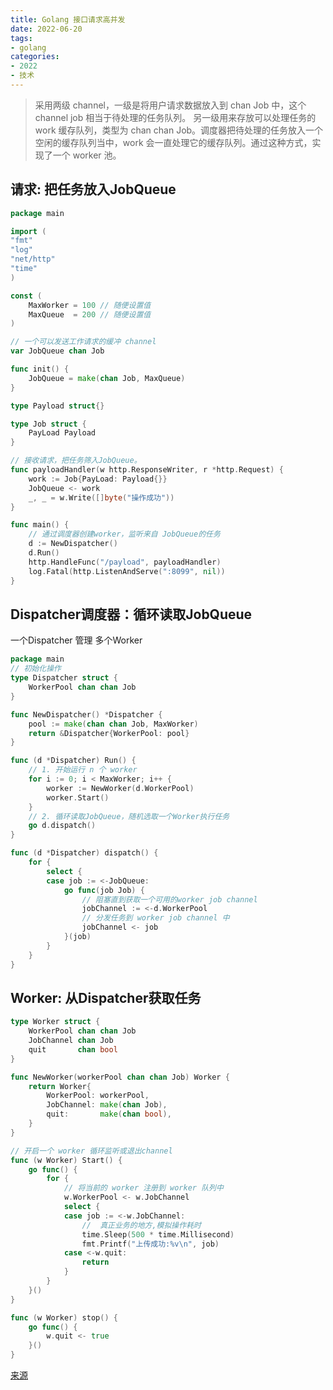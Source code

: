 ```yaml
---
title: Golang 接口请求高并发
date: 2022-06-20
tags:
- golang
categories:
- 2022
- 技术
---
```


>采用两级 channel，一级是将用户请求数据放入到 chan Job 中，这个 channel job 相当于待处理的任务队列。
另一级用来存放可以处理任务的 work 缓存队列，类型为 chan chan Job。调度器把待处理的任务放入一个空闲的缓存队列当中，work 会一直处理它的缓存队列。通过这种方式，实现了一个 worker 池。

## 请求: 把任务放入JobQueue
```go
package main

import (
"fmt"
"log"
"net/http"
"time"
)

const (
	MaxWorker = 100 // 随便设置值
	MaxQueue  = 200 // 随便设置值
)

// 一个可以发送工作请求的缓冲 channel
var JobQueue chan Job

func init() {
	JobQueue = make(chan Job, MaxQueue)
}

type Payload struct{}

type Job struct {
	PayLoad Payload
}

// 接收请求，把任务筛入JobQueue。
func payloadHandler(w http.ResponseWriter, r *http.Request) {
	work := Job{PayLoad: Payload{}}
	JobQueue <- work
	_, _ = w.Write([]byte("操作成功"))
}

func main() {
	// 通过调度器创建worker，监听来自 JobQueue的任务
	d := NewDispatcher()
	d.Run()
	http.HandleFunc("/payload", payloadHandler)
	log.Fatal(http.ListenAndServe(":8099", nil))
}
```

## Dispatcher调度器：循环读取JobQueue
一个Dispatcher 管理 多个Worker

```go
package main
// 初始化操作
type Dispatcher struct {
	WorkerPool chan chan Job
}

func NewDispatcher() *Dispatcher {
	pool := make(chan chan Job, MaxWorker)
	return &Dispatcher{WorkerPool: pool}
}

func (d *Dispatcher) Run() {
	// 1. 开始运行 n 个 worker
	for i := 0; i < MaxWorker; i++ {
		worker := NewWorker(d.WorkerPool)
		worker.Start()
	}
	// 2. 循环读取JobQueue，随机选取一个Worker执行任务
	go d.dispatch()  
}

func (d *Dispatcher) dispatch() {
	for {
		select {
		case job := <-JobQueue:
			go func(job Job) {
				// 阻塞直到获取一个可用的worker job channel
				jobChannel := <-d.WorkerPool
				// 分发任务到 worker job channel 中
				jobChannel <- job
			}(job)
		}
	}
}
```

## Worker: 从Dispatcher获取任务
```go
type Worker struct {
	WorkerPool chan chan Job
	JobChannel chan Job
	quit       chan bool
}

func NewWorker(workerPool chan chan Job) Worker {
	return Worker{
		WorkerPool: workerPool,
		JobChannel: make(chan Job),
		quit:       make(chan bool),
	}
}

// 开启一个 worker 循环监听或退出channel
func (w Worker) Start() {
	go func() {
		for {
			// 将当前的 worker 注册到 worker 队列中
			w.WorkerPool <- w.JobChannel
			select {
			case job := <-w.JobChannel:
				// 	真正业务的地方,模拟操作耗时
				time.Sleep(500 * time.Millisecond)
				fmt.Printf("上传成功:%v\n", job)
			case <-w.quit:
				return
			}
		}
	}()
}

func (w Worker) stop() {
	go func() {
		w.quit <- true
	}()
}
```

[来源](https://cloud.tencent.com/developer/article/1831381)